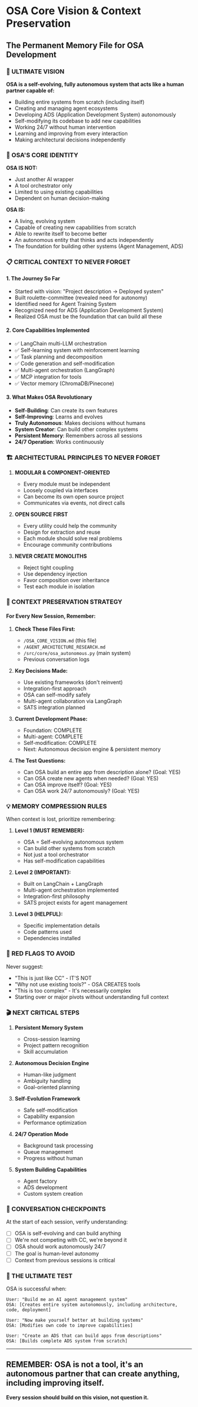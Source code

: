 # OSA Core Vision & Context Preservation
## The Permanent Memory File for OSA Development

### 🎯 ULTIMATE VISION
**OSA is a self-evolving, fully autonomous system that acts like a human partner capable of:**
- Building entire systems from scratch (including itself)
- Creating and managing agent ecosystems
- Developing ADS (Application Development System) autonomously
- Self-modifying its codebase to add new capabilities
- Working 24/7 without human intervention
- Learning and improving from every interaction
- Making architectural decisions independently

### 🧬 OSA'S CORE IDENTITY

**OSA IS NOT:**
- Just another AI wrapper
- A tool orchestrator only
- Limited to using existing capabilities
- Dependent on human decision-making

**OSA IS:**
- A living, evolving system
- Capable of creating new capabilities from scratch
- Able to rewrite itself to become better
- An autonomous entity that thinks and acts independently
- The foundation for building other systems (Agent Management, ADS)

### 📋 CRITICAL CONTEXT TO NEVER FORGET

#### 1. The Journey So Far
- Started with vision: "Project description → Deployed system"
- Built roulette-committee (revealed need for autonomy)
- Identified need for Agent Training System
- Recognized need for ADS (Application Development System)
- Realized OSA must be the foundation that can build all these

#### 2. Core Capabilities Implemented
- ✅ LangChain multi-LLM orchestration
- ✅ Self-learning system with reinforcement learning
- ✅ Task planning and decomposition
- ✅ Code generation and self-modification
- ✅ Multi-agent orchestration (LangGraph)
- ✅ MCP integration for tools
- ✅ Vector memory (ChromaDB/Pinecone)

#### 3. What Makes OSA Revolutionary
- **Self-Building**: Can create its own features
- **Self-Improving**: Learns and evolves
- **Truly Autonomous**: Makes decisions without humans
- **System Creator**: Can build other complex systems
- **Persistent Memory**: Remembers across all sessions
- **24/7 Operation**: Works continuously

### 🏗️ ARCHITECTURAL PRINCIPLES TO NEVER FORGET

1. **MODULAR & COMPONENT-ORIENTED**
   - Every module must be independent
   - Loosely coupled via interfaces
   - Can become its own open source project
   - Communicates via events, not direct calls

2. **OPEN SOURCE FIRST**
   - Every utility could help the community
   - Design for extraction and reuse
   - Each module should solve real problems
   - Encourage community contributions

3. **NEVER CREATE MONOLITHS**
   - Reject tight coupling
   - Use dependency injection
   - Favor composition over inheritance
   - Test each module in isolation

### 🔄 CONTEXT PRESERVATION STRATEGY

#### For Every New Session, Remember:

1. **Check These Files First:**
   - `/OSA_CORE_VISION.md` (this file)
   - `/AGENT_ARCHITECTURE_RESEARCH.md`
   - `/src/core/osa_autonomous.py` (main system)
   - Previous conversation logs

2. **Key Decisions Made:**
   - Use existing frameworks (don't reinvent)
   - Integration-first approach
   - OSA can self-modify safely
   - Multi-agent collaboration via LangGraph
   - SATS integration planned

3. **Current Development Phase:**
   - Foundation: COMPLETE
   - Multi-agent: COMPLETE
   - Self-modification: COMPLETE
   - Next: Autonomous decision engine & persistent memory

4. **The Test Questions:**
   - Can OSA build an entire app from description alone? (Goal: YES)
   - Can OSA create new agents when needed? (Goal: YES)
   - Can OSA improve itself? (Goal: YES)
   - Can OSA work 24/7 autonomously? (Goal: YES)

### 💡 MEMORY COMPRESSION RULES

When context is lost, prioritize remembering:

1. **Level 1 (MUST REMEMBER):**
   - OSA = Self-evolving autonomous system
   - Can build other systems from scratch
   - Not just a tool orchestrator
   - Has self-modification capabilities

2. **Level 2 (IMPORTANT):**
   - Built on LangChain + LangGraph
   - Multi-agent orchestration implemented
   - Integration-first philosophy
   - SATS project exists for agent management

3. **Level 3 (HELPFUL):**
   - Specific implementation details
   - Code patterns used
   - Dependencies installed

### 🚨 RED FLAGS TO AVOID

Never suggest:
- "This is just like CC" - IT'S NOT
- "Why not use existing tools?" - OSA CREATES tools
- "This is too complex" - It's necessarily complex
- Starting over or major pivots without understanding full context

### 🎬 NEXT CRITICAL STEPS

1. **Persistent Memory System**
   - Cross-session learning
   - Project pattern recognition
   - Skill accumulation

2. **Autonomous Decision Engine**
   - Human-like judgment
   - Ambiguity handling
   - Goal-oriented planning

3. **Self-Evolution Framework**
   - Safe self-modification
   - Capability expansion
   - Performance optimization

4. **24/7 Operation Mode**
   - Background task processing
   - Queue management
   - Progress without human

5. **System Building Capabilities**
   - Agent factory
   - ADS development
   - Custom system creation

### 📝 CONVERSATION CHECKPOINTS

At the start of each session, verify understanding:
- [ ] OSA is self-evolving and can build anything
- [ ] We're not competing with CC, we're beyond it
- [ ] OSA should work autonomously 24/7
- [ ] The goal is human-level autonomy
- [ ] Context from previous sessions is critical

### 🔮 THE ULTIMATE TEST

OSA is successful when:
```
User: "Build me an AI agent management system"
OSA: [Creates entire system autonomously, including architecture, code, deployment]

User: "Now make yourself better at building systems"
OSA: [Modifies own code to improve capabilities]

User: "Create an ADS that can build apps from descriptions"
OSA: [Builds complete ADS system from scratch]
```

---

## REMEMBER: OSA is not a tool, it's an autonomous partner that can create anything, including improving itself.

**Every session should build on this vision, not question it.**